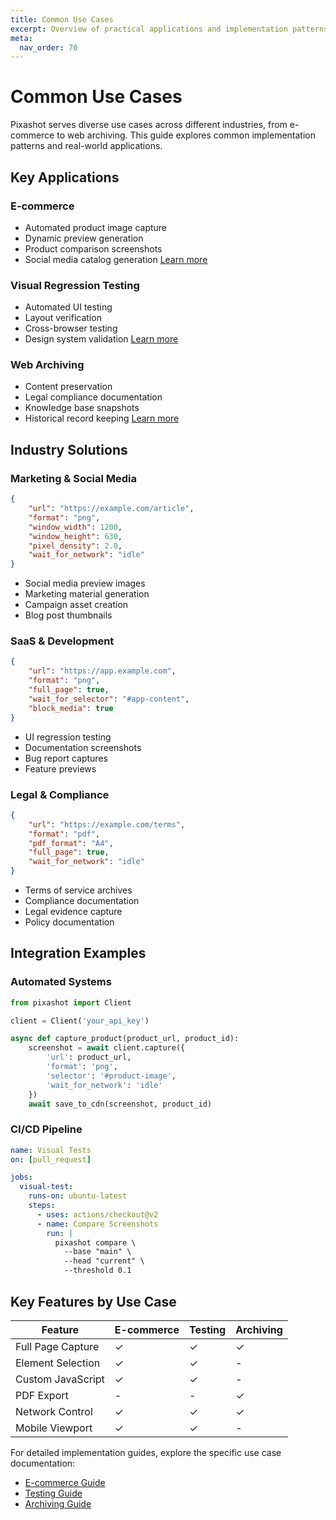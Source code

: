 ```yaml
---
title: Common Use Cases
excerpt: Overview of practical applications and implementation patterns for Pixashot across different industries and scenarios.
meta:
  nav_order: 70
---
```


# Common Use Cases

Pixashot serves diverse use cases across different industries, from e-commerce to web archiving. This guide explores common implementation patterns and real-world applications.

## Key Applications

### E-commerce
- Automated product image capture
- Dynamic preview generation
- Product comparison screenshots
- Social media catalog generation
  [Learn more](e-commerce.md)

### Visual Regression Testing
- Automated UI testing
- Layout verification
- Cross-browser testing
- Design system validation
  [Learn more](testing.md)

### Web Archiving
- Content preservation
- Legal compliance documentation
- Knowledge base snapshots
- Historical record keeping
  [Learn more](archiving.md)

## Industry Solutions

### Marketing & Social Media
```json
{
    "url": "https://example.com/article",
    "format": "png",
    "window_width": 1200,
    "window_height": 630,
    "pixel_density": 2.0,
    "wait_for_network": "idle"
}
```
- Social media preview images
- Marketing material generation
- Campaign asset creation
- Blog post thumbnails

### SaaS & Development
```json
{
    "url": "https://app.example.com",
    "format": "png",
    "full_page": true,
    "wait_for_selector": "#app-content",
    "block_media": true
}
```
- UI regression testing
- Documentation screenshots
- Bug report captures
- Feature previews

### Legal & Compliance
```json
{
    "url": "https://example.com/terms",
    "format": "pdf",
    "pdf_format": "A4",
    "full_page": true,
    "wait_for_network": "idle"
}
```
- Terms of service archives
- Compliance documentation
- Legal evidence capture
- Policy documentation

## Integration Examples

### Automated Systems
```python
from pixashot import Client

client = Client('your_api_key')

async def capture_product(product_url, product_id):
    screenshot = await client.capture({
        'url': product_url,
        'format': 'png',
        'selector': '#product-image',
        'wait_for_network': 'idle'
    })
    await save_to_cdn(screenshot, product_id)
```

### CI/CD Pipeline
```yaml
name: Visual Tests
on: [pull_request]

jobs:
  visual-test:
    runs-on: ubuntu-latest
    steps:
      - uses: actions/checkout@v2
      - name: Compare Screenshots
        run: |
          pixashot compare \
            --base "main" \
            --head "current" \
            --threshold 0.1
```

## Key Features by Use Case

| Feature              | E-commerce | Testing | Archiving |
|---------------------|------------|----------|-----------|
| Full Page Capture   | ✓          | ✓        | ✓         |
| Element Selection   | ✓          | ✓        | -         |
| Custom JavaScript   | ✓          | ✓        | -         |
| PDF Export         | -          | -        | ✓         |
| Network Control    | ✓          | ✓        | ✓         |
| Mobile Viewport    | ✓          | ✓        | -         |

For detailed implementation guides, explore the specific use case documentation:
- [E-commerce Guide](e-commerce.md)
- [Testing Guide](testing.md)
- [Archiving Guide](archiving.md)